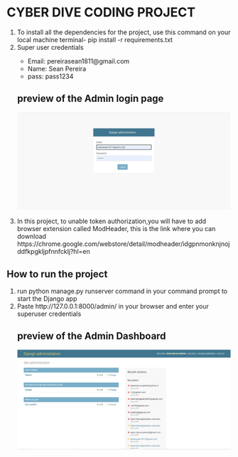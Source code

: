 # CYBER DIVE CODING PROJECT


  <ol>
  <li>To install all the dependencies for the project, use this command on your local machine terminal- pip install -r requirements.txt</li>
  <li>Super user credentials</li>
    <ul>
      <li>Email: pereirasean1811@gmail.com
      <li>Name: Sean Pereira
      <li>pass: pass1234
    </ul>
  
   ## preview of the Admin login page
  ![Django_login](Django_login.PNG)
      

  <li> In this project, to unable token authorization,you will have to add browser extension called ModHeader, this is the link where you can download https://chrome.google.com/webstore/detail/modheader/idgpnmonknjnojddfkpgkljpfnnfcklj?hl=en</li>
  </ol>
  
 ## How to run the project
 
  <ol>
  <li> run python manage.py runserver command in your command prompt to start the Django app</li>
  <li> Paste http://127.0.0.1:8000/admin/ in your browser and enter your superuser credentials</li>
  
  ## preview of the Admin Dashboard
  ![Admin_login](admin_login_page.PNG)
  
  </ol>
  



  
